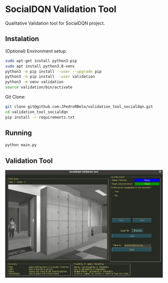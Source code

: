 # SocialDQN Validation Tool
Qualitative Validation tool for SocialDQN project.


## Instalation

(Optional) Environment setup:

```sh
sudo apt-get install python3-pip
sudo apt install python3.8-venv
python3 -m pip install --user --upgrade pip
python3 -m pip install --user validation
python3 -m venv validation
source validation/bin/activate
```

Git Clone:

```sh
git clone git@github.com:JPedroRBelo/validation_tool_socialdqn.git
cd validation_tool_socialdqn
pip install -r requirements.txt 
```

## Running 

```sh
python main.py
```
## Validation Tool

![alt text](https://github.com/JPedroRBelo/validation_tool_socialdqn/blob/main/doc/screen2.gif)


